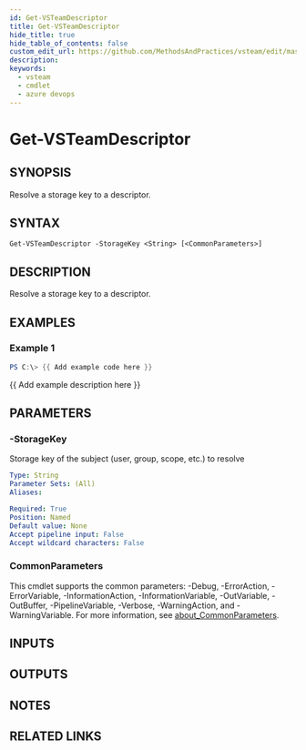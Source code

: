 ```yaml
---
id: Get-VSTeamDescriptor
title: Get-VSTeamDescriptor
hide_title: true
hide_table_of_contents: false
custom_edit_url: https://github.com/MethodsAndPractices/vsteam/edit/master/.docs/Get-VSTeamDescriptor.md
description: 
keywords:
  - vsteam
  - cmdlet
  - azure devops
---
```


# Get-VSTeamDescriptor

## SYNOPSIS
Resolve a storage key to a descriptor.

## SYNTAX

```
Get-VSTeamDescriptor -StorageKey <String> [<CommonParameters>]
```

## DESCRIPTION
Resolve a storage key to a descriptor.

## EXAMPLES

### Example 1
```powershell
PS C:\> {{ Add example code here }}
```

{{ Add example description here }}

## PARAMETERS

### -StorageKey
Storage key of the subject (user, group, scope, etc.) to resolve

```yaml
Type: String
Parameter Sets: (All)
Aliases:

Required: True
Position: Named
Default value: None
Accept pipeline input: False
Accept wildcard characters: False
```

### CommonParameters
This cmdlet supports the common parameters: -Debug, -ErrorAction, -ErrorVariable, -InformationAction, -InformationVariable, -OutVariable, -OutBuffer, -PipelineVariable, -Verbose, -WarningAction, and -WarningVariable. For more information, see [about_CommonParameters](http://go.microsoft.com/fwlink/?LinkID=113216).

## INPUTS

## OUTPUTS

## NOTES

## RELATED LINKS

